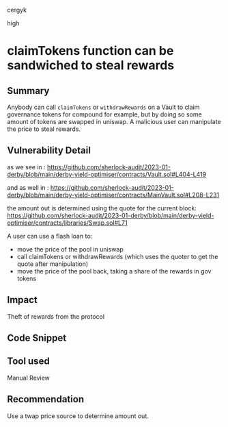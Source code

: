 cergyk

high

# claimTokens function can be sandwiched to steal rewards

## Summary
Anybody can call `claimTokens` or `withdrawRewards` on a Vault to claim governance tokens for compound for example, but by doing so some amount of tokens are swapped in uniswap. A malicious user can manipulate the price to steal rewards.

## Vulnerability Detail

as we see in :
https://github.com/sherlock-audit/2023-01-derby/blob/main/derby-yield-optimiser/contracts/Vault.sol#L404-L419

and as well in :
https://github.com/sherlock-audit/2023-01-derby/blob/main/derby-yield-optimiser/contracts/MainVault.sol#L208-L231

the amount out is determined using the quote for the current block:
https://github.com/sherlock-audit/2023-01-derby/blob/main/derby-yield-optimiser/contracts/libraries/Swap.sol#L71

A user can use a flash loan to:
- move the price of the pool in uniswap
- call claimTokens or withdrawRewards (which uses the quoter to get the quote after manipulation)
- move the price of the pool back, taking a share of the rewards in gov tokens


## Impact
Theft of rewards from the protocol

## Code Snippet

## Tool used

Manual Review

## Recommendation
Use a twap price source to determine amount out.
